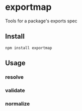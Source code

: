 # exportmap
Tools for a package's exports spec

## Install

```
npm install exportmap
```

## Usage

### resolve

### validate

### normalize
